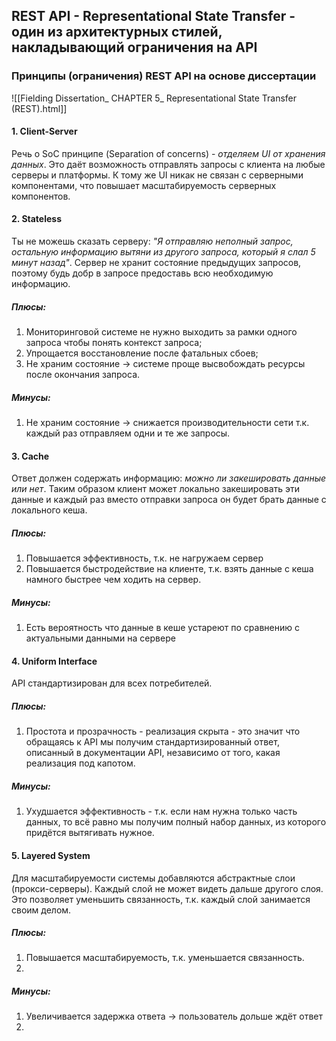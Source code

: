 ## REST API - Representational State Transfer - один из архитектурных стилей, накладывающий ограничения на API
### Принципы (ограничения) REST API на основе диссертации
![[Fielding Dissertation_ CHAPTER 5_ Representational State Transfer (REST).html]]

#### 1. Client-Server
Речь о SoC принципе (Separation of concerns) - *отделяем UI от хранения данных*. Это даёт возможность отправлять запросы с клиента на любые серверы и платформы. К тому же UI никак не связан с серверными компонентами, что повышает масштабируемость серверных компонентов.

#### 2. Stateless
Ты не можешь сказать серверу:  *"Я отправляю неполный запрос, остальную информацию вытяни из другого запроса, который я слал 5 минут назад"*. Сервер не хранит состояние предыдущих запросов, поэтому будь добр в запросе предоставь всю необходимую информацию.
##### Плюсы:
1. Мониторинговой системе не нужно выходить за рамки одного запроса чтобы понять контекст запроса;
2. Упрощается восстановление после фатальных сбоев;
3. Не храним состояние -> системе проще высвобождать ресурсы после окончания запроса.
##### Минусы:
1. Не храним состояние -> снижается производительности сети т.к. каждый раз отправляем одни и те же запросы.

#### 3. Cache
Ответ должен содержать информацию: *можно ли закешировать данные или нет*. Таким образом клиент может локально закешировать эти данные и каждый раз вместо отправки запроса он будет брать данные с локального кеша.

##### Плюсы:
1. Повышается эффективность, т.к. не нагружаем сервер
2. Повышается быстродействие на клиенте, т.к. взять данные с кеша намного быстрее чем ходить на сервер.
##### Минусы:
1. Есть вероятность что данные в кеше устареют по сравнению с актуальными данными на сервере
#### 4. Uniform Interface
API стандартизирован для всех потребителей. 
##### Плюсы:
1. Простота и прозрачность - реализация скрыта - это значит что обращаясь к API мы получим стандартизированный ответ, описанный в документации API, независимо от того, какая реализация под капотом.
##### Минусы:
1. Ухудшается эффективность - т.к. если нам нужна только часть данных, то всё равно мы получим полный набор данных, из которого придётся вытягивать нужное.

#### 5. Layered System
Для масштабируемости системы добавляются абстрактные слои (прокси-серверы). Каждый слой не может видеть дальше другого слоя. Это позволяет уменьшить связанность, т.к. каждый слой занимается своим делом.

##### Плюсы:
1. Повышается масштабируемость, т.к. уменьшается связанность.
2. 
##### Минусы:
1. Увеличивается задержка ответа -> пользователь дольше ждёт ответ
2. 
